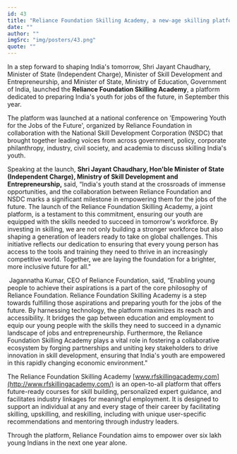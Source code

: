 ```yaml
---
id: 43
title: "Reliance Foundation Skilling Academy, a new-age skilling platform, is launched"
date: ""
author: ""
imgSrc: "img/posters/43.png"
quote: ""
---
```




In a step forward to shaping India's tomorrow, Shri Jayant Chaudhary, Minister of State (Independent Charge), Minister of Skill Development and Entrepreneurship, and Minister of State, Ministry of Education, Government of India, launched the **Reliance Foundation Skilling Academy**, a platform dedicated to preparing India's youth for jobs of the future, in September this year.

The platform was launched at a national conference on 'Empowering Youth for the Jobs of the Future', organized by Reliance Foundation in collaboration with the National Skill Development Corporation (NSDC) that brought together leading voices from across government, policy, corporate philanthropy, industry, civil society, and academia to discuss skilling India's youth.

Speaking at the launch, **Shri Jayant Chaudhary, Hon'ble Minister of State (Independent Charge), Ministry of Skill Development and Entrepreneurship,** said, “India's youth stand at the crossroads of immense opportunities, and the collaboration between Reliance Foundation and NSDC marks a significant milestone in empowering them for the jobs of the future. The launch of the Reliance Foundation Skilling Academy, a joint platform, is a testament to this commitment, ensuring our youth are equipped with the skills needed to succeed in tomorrow's workforce. By investing in skilling, we are not only building a stronger workforce but also shaping a generation of leaders ready to take on global challenges. This initiative reflects our dedication to ensuring that every young person has access to the tools and training they need to thrive in an increasingly competitive world. Together, we are laying the foundation for a brighter, more inclusive future for all."

​ Jagannatha Kumar, CEO of Reliance Foundation, said, “Enabling young people to achieve their aspirations is a part of the core philosophy of Reliance Foundation. Reliance Foundation Skilling Academy is a step towards fulfilling those aspirations and preparing youth for the jobs of the future. By harnessing technology, the platform maximizes its reach and accessibility. It bridges the gap between education and employment to equip our young people with the skills they need to succeed in a dynamic landscape of jobs and entrepreneurship. Furthermore, the Reliance Foundation Skilling Academy plays a vital role in fostering a collaborative ecosystem by forging partnerships and uniting key stakeholders to drive innovation in skill development, ensuring that India's youth are empowered in this rapidly changing economic environment."

The Reliance Foundation Skilling Academy [www.rfskillingacademy.com](http://www.rfskillingacademy.com/) is an open-to-all platform that offers future-ready courses for skill building, personalized expert guidance, and facilitates industry linkages for meaningful employment. It is designed to support an individual at any and every stage of their career by facilitating skilling, upskilling, and reskilling, including with unique user-specific recommendations and mentoring through industry leaders.

Through the platform, Reliance Foundation aims to empower over six lakh young Indians in the next one year alone.